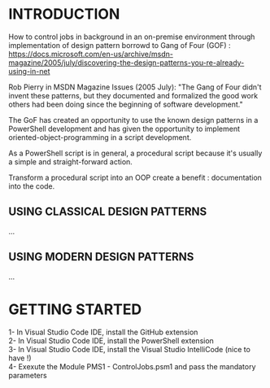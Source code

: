 # INTRODUCTION

How to control jobs in background in an on-premise environment through implementation of design pattern borrowd to Gang of Four (GOF) : https://docs.microsoft.com/en-us/archive/msdn-magazine/2005/july/discovering-the-design-patterns-you-re-already-using-in-net

Rob Pierry in MSDN Magazine Issues (2005 July): "The Gang of Four didn't invent these patterns, but they documented and formalized the good work others had been doing since the beginning of software development."

The GoF has created an opportunity to use the known design patterns in a PowerShell development and has given the opportunity to implement oriented-object-programming in a script development.

As a PowerShell script is in general, a procedural script because it's usually a simple and straight-forward action.

Transform a procedural script into an OOP create a benefit : documentation into the code.

## USING CLASSICAL DESIGN PATTERNS
...
## USING MODERN DESIGN PATTERNS
...
# GETTING STARTED
1- In Visual Studio Code IDE, install the GitHub extension </br>
2- In Visual Studio Code IDE, install the PowerShell extension </br>
3- In Visual Studio Code IDE, install the Visual Studio IntelliCode (nice to have !) </br>
4- Exexute the Module PMS1 - ControlJobs.psm1 and pass the mandatory parameters </br>

